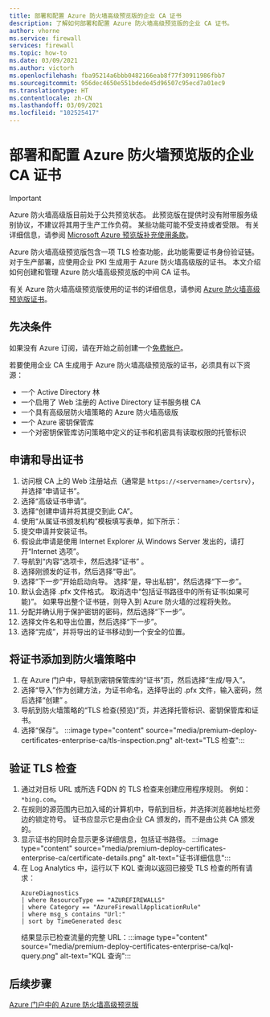 ```yaml
---
title: 部署和配置 Azure 防火墙高级预览版的企业 CA 证书
description: 了解如何部署和配置 Azure 防火墙高级预览版的企业 CA 证书。
author: vhorne
ms.service: firewall
services: firewall
ms.topic: how-to
ms.date: 03/09/2021
ms.author: victorh
ms.openlocfilehash: fba95214a6bbb0482166eab8f77f30911986fbb7
ms.sourcegitcommit: 956dec4650e551bdede45d96507c95ecd7a01ec9
ms.translationtype: HT
ms.contentlocale: zh-CN
ms.lasthandoff: 03/09/2021
ms.locfileid: "102525417"
---
```

# <a name="deploy-and-configure-enterprise-ca-certificates-for-azure-firewall-preview"></a>部署和配置 Azure 防火墙预览版的企业 CA 证书

> [!IMPORTANT]
> Azure 防火墙高级版目前处于公共预览状态。
> 此预览版在提供时没有附带服务级别协议，不建议将其用于生产工作负荷。 某些功能可能不受支持或者受限。 有关详细信息，请参阅 [Microsoft Azure 预览版补充使用条款](https://azure.microsoft.com/support/legal/preview-supplemental-terms/)。


Azure 防火墙高级预览版包含一项 TLS 检查功能，此功能需要证书身份验证链。 对于生产部署，应使用企业 PKI 生成用于 Azure 防火墙高级版的证书。 本文介绍如何创建和管理 Azure 防火墙高级预览版的中间 CA 证书。

有关 Azure 防火墙高级预览版使用的证书的详细信息，请参阅 [Azure 防火墙高级预览版证书](premium-certificates.md)。

## <a name="prerequisites"></a>先决条件

如果没有 Azure 订阅，请在开始之前创建一个[免费帐户](https://azure.microsoft.com/free/?WT.mc_id=A261C142F)。

若要使用企业 CA 生成用于 Azure 防火墙高级预览版的证书，必须具有以下资源： 

- 一个 Active Directory 林 
- 一个启用了 Web 注册的 Active Directory 证书服务根 CA 
- 一个具有高级层防火墙策略的 Azure 防火墙高级版 
- 一个 Azure 密钥保管库 
- 一个对密钥保管库访问策略中定义的证书和机密具有读取权限的托管标识 

## <a name="request-and-export-a-certificate"></a>申请和导出证书

1. 访问根 CA 上的 Web 注册站点（通常是 `https://<servername>/certsrv`），并选择“申请证书”。
1. 选择“高级证书申请”。
1. 选择“创建申请并将其提交到此 CA”。
1. 使用“从属证书颁发机构”模板填写表单，如下所示：
1. 提交申请并安装证书。
1. 假设此申请是使用 Internet Explorer 从 Windows Server 发出的，请打开“Internet 选项”。
1. 导航到“内容”选项卡，然后选择“证书” 。
1. 选择刚颁发的证书，然后选择“导出”。
1. 选择“下一步”开始启动向导。 选择“是，导出私钥”，然后选择“下一步”。
1. 默认会选择 .pfx 文件格式。 取消选中“包括证书路径中的所有证书(如果可能)”。 如果导出整个证书链，则导入到 Azure 防火墙的过程将失败。
1. 分配并确认用于保护密钥的密码，然后选择“下一步”。
1. 选择文件名和导出位置，然后选择“下一步”。
1. 选择“完成”，并将导出的证书移动到一个安全的位置。

## <a name="add-the-certificate-to-a-firewall-policy"></a>将证书添加到防火墙策略中

1. 在 Azure 门户中，导航到密钥保管库的“证书”页，然后选择“生成/导入”。
1. 选择“导入”作为创建方法，为证书命名，选择导出的 .pfx 文件，输入密码，然后选择“创建” 。
1. 导航到防火墙策略的“TLS 检查(预览)”页，并选择托管标识、密钥保管库和证书。 
1. 选择“保存”。
   :::image type="content" source="media/premium-deploy-certificates-enterprise-ca/tls-inspection.png" alt-text="TLS 检查":::

## <a name="validate-tls-inspection"></a>验证 TLS 检查

1. 通过对目标 URL 或所选 FQDN 的 TLS 检查来创建应用程序规则。  例如：`*bing.com`。
1. 在规则的源范围内已加入域的计算机中，导航到目标，并选择浏览器地址栏旁边的锁定符号。 证书应显示它是由企业 CA 颁发的，而不是由公共 CA 颁发的。
1. 显示证书的同时会显示更多详细信息，包括证书路径。
   :::image type="content" source="media/premium-deploy-certificates-enterprise-ca/certificate-details.png" alt-text="证书详细信息":::
1. 在 Log Analytics 中，运行以下 KQL 查询以返回已接受 TLS 检查的所有请求：
   ```
   AzureDiagnostics 
   | where ResourceType == "AZUREFIREWALLS" 
   | where Category == "AzureFirewallApplicationRule" 
   | where msg_s contains "Url:" 
   | sort by TimeGenerated desc
   ```
   结果显示已检查流量的完整 URL：:::image type="content" source="media/premium-deploy-certificates-enterprise-ca/kql-query.png" alt-text="KQL 查询":::

## <a name="next-steps"></a>后续步骤

[Azure 门户中的 Azure 防火墙高级预览版](premium-portal.md)
